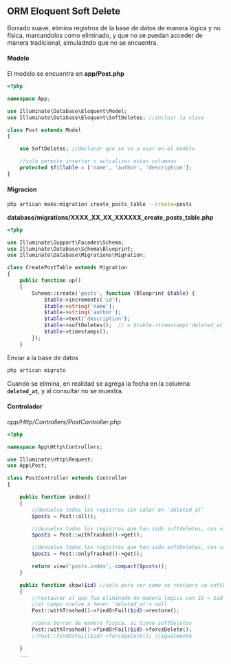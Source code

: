## ORM Eloquent Soft Delete
Borrado suave, elimina registros de la base de datos de manera lógica y no física, marcandolos como eliminado, y que no se puedan acceder de manera tradicional, simuladndo que no se encuentra.

#### Modelo
El modelo se encuentra en **app/Post.php**
```php
<?php

namespace App;

use Illuminate\Database\Eloquent\Model;
use Illuminate\Database\Eloquent\SoftDeletes; //incluir la clase

class Post extends Model
{

    use SoftDeletes; //declarar que se va a usar en el modelo

    //solo permite insertar o actualizar estas columnas
    protected $fillable = ['name', 'author', 'description'];
}
```

#### Migracion
```sh
php artisan make:migration create_posts_table --create=posts
```

**database/migrations/XXXX_XX_XX_XXXXXX_create_posts_table.php**
```php
<?php

use Illuminate\Support\Facades\Schema;
use Illuminate\Database\Schema\Blueprint;
use Illuminate\Database\Migrations\Migration;

class CreatePostTable extends Migration
{
    public function up()
    {
        Schema::create('posts', function (Blueprint $table) {
            $table->increments('id');
            $table->string('name');
            $table->string('author');
            $table->text('description');
            $table->softDeletes();  // = $table->timestamp('deleted_at');
            $table->timestamps();
        });
    }
```

Enviar a la base de datos
```sh
php artisan migrate
```

Cuando se elimina, en realidad se agrega la fecha en la columna **`deleted_at`**, y al consultar no se muestra.

#### Controlador 
_app/Http/Controllers/PostController.php_
```php
<?php

namespace App\Http\Controllers;

use Illuminate\Http\Request;
use App\Post;

class PostController extends Controller
{

    public function index()
    {
        //devuelve todos los registros sin valor en 'deleted_at'
        $posts = Post::all();

        //devuelve todos los registros que han sido softdeletes, con valor en 'deleted_at', además de los que no
        $posts = Post::withTrashed()->get(); 

        //devuelve todos los registros que han sido softDeletes, con valor en 'deleted_at',
        $posts = Post::onlyTrashed()->get(); 

        return view('posts.index', compact($posts));
    }

    public function show($id) //solo para ver como se restaura un softDeletes
    {
        //restaurar el que fue eliminado de manera logica con ID = $id
        //el campo vuelve a tener 'deleted_at'= null
        Post::withTrashed()->findOrFail($id)->restore();

        //para borrar de manera fisica, si tiene softDeletes
        Post::withTrashed()->findOrFail($id)->forceDelete();
        //Post::findOrFail($id)->forceDelete(); //igualmente

    }
    ...
```